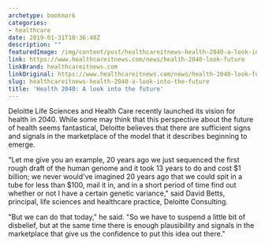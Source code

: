 ```yaml
---
archetype: bookmark
categories:
- healthcare
date: 2019-01-31T10:36:40Z
description: ""
featuredImage: /img/content/post/healthcareitnews-health-2040-a-look-into-the-future.jpg
link: https://www.healthcareitnews.com/news/health-2040-look-future
linkBrand: healthcareitnews.com
linkOriginal: https://www.healthcareitnews.com/news/health-2040-look-future
slug: healthcareitnews-health-2040-a-look-into-the-future
title: 'Health 2040: A look into the future'
---
```

Deloitte Life Sciences and Health Care recently launched its vision for health in 2040. While some may think that this perspective about the future of health seems fantastical, Deloitte believes that there are sufficient signs and signals in the marketplace of the model that it describes beginning to emerge.

"Let me give you an example, 20 years ago we just sequenced the first rough draft of the human genome and it took 13 years to do and cost $1 billion; we never would've imagined 20 years ago that we could spit in a tube for less than $100, mail it in, and in a short period of time find out whether or not I have a certain genetic variance," said David Betts, principal, life sciences and healthcare practice, Deloitte Consulting.

"But we can do that today," he said. "So we have to suspend a little bit of disbelief, but at the same time there is enough plausibility and signals in the marketplace that give us the confidence to put this idea out there."

